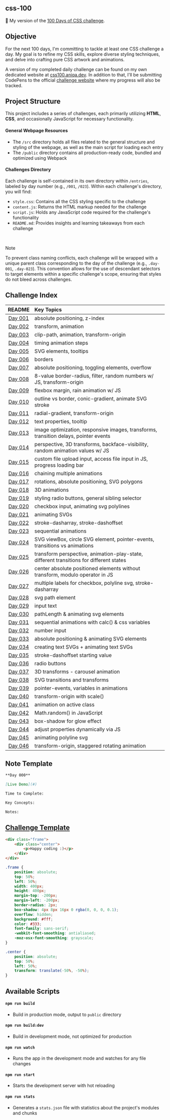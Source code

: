 ## css-100

🎨 My version of the <a href="https://100dayscss.com/about/">100 Days of CSS challenge</a>.

## Objective

For the next 100 days, I'm committing to tackle at least one CSS challenge a day. My goal is to refine my CSS skills, explore diverse styling techniques, and delve into crafting pure CSS artwork and animations.

A version of my completed daily challenge can be found on my own dedicated website at <a href="https://css100.aniqa.dev">css100.aniqa.dev</a>. In addition to that, I'll be submitting CodePens to the official <a href="https://100dayscss.com/progress/aniqatc/">challenge website</a> where my progress will also be tracked.

## Project Structure

This project includes a series of challenges, each primarily utilizing **HTML**, **CSS**, and occasionally JavaScript for necessary functionality.

#### General Webpage Resources

- The `/src` directory holds all files related to the general structure and styling of the webpage, as well as the main script for loading each entry
- The `/public` directory contains all production-ready code, bundled and optimized using Webpack

#### Challenges Directory

Each challenge is self-contained in its own directory within `/entries`, labeled by day number (e.g., `/001`, `/023`). Within each challenge's directory, you will find:

- `style.css`: Contains all the CSS styling specific to the challenge
- `content.js`: Returns the HTML markup needed for the challenge
- `script.js`: Holds any JavaScript code required for the challenge's functionality
- `README.md`: Provides insights and learning takeaways from each challenge

<br/>

> [!NOTE]
> To prevent class naming conflicts, each challenge will be wrapped with a unique parent class corresponding to the day of the challenge (e.g., `.day-001`, `.day-023`). This convention allows for the use of descendant selectors to target elements within a specific challenge's scope, ensuring that styles do not bleed across challenges.

## Challenge Index

|                               README                                | Key Topics                                                                              |
| :-----------------------------------------------------------------: | :-------------------------------------------------------------------------------------- |
| [Day 001](https://github.com/aniqatc/css-100/tree/main/entries/001) | absolute positioning, z-index                                                           |
| [Day 002](https://github.com/aniqatc/css-100/tree/main/entries/002) | transform, animation                                                                    |
| [Day 003](https://github.com/aniqatc/css-100/tree/main/entries/003) | clip-path, animation, transform-origin                                                  |
| [Day 004](https://github.com/aniqatc/css-100/tree/main/entries/004) | timing animation steps                                                                  |
| [Day 005](https://github.com/aniqatc/css-100/tree/main/entries/005) | SVG elements, tooltips                                                                  |
| [Day 006](https://github.com/aniqatc/css-100/tree/main/entries/006) | borders                                                                                 |
| [Day 007](https://github.com/aniqatc/css-100/tree/main/entries/007) | absolute positioning, toggling elements, overflow                                       |
| [Day 008](https://github.com/aniqatc/css-100/tree/main/entries/008) | 8-value border-radius, filter, random numbers w/ JS, transform-origin                   |
| [Day 009](https://github.com/aniqatc/css-100/tree/main/entries/009) | flexbox margin, rain animation w/ JS                                                    |
| [Day 010](https://github.com/aniqatc/css-100/tree/main/entries/010) | outline vs border, conic-gradient, animate SVG stroke                                   |
| [Day 011](https://github.com/aniqatc/css-100/tree/main/entries/011) | radial-gradient, transform-origin                                                       |
| [Day 012](https://github.com/aniqatc/css-100/tree/main/entries/012) | text properties, tooltip                                                                |
| [Day 013](https://github.com/aniqatc/css-100/tree/main/entries/013) | image optimization, responsive images, transforms, transition delays, pointer events    |
| [Day 014](https://github.com/aniqatc/css-100/tree/main/entries/014) | perspective, 3D transforms, backface-visibility, random animation values w/ JS          |
| [Day 015](https://github.com/aniqatc/css-100/tree/main/entries/015) | custom file upload input, access file input in JS, progress loading bar                 |
| [Day 016](https://github.com/aniqatc/css-100/tree/main/entries/016) | chaining multiple animations                                                            |
| [Day 017](https://github.com/aniqatc/css-100/tree/main/entries/017) | rotations, absolute positioning, SVG polygons                                           |
| [Day 018](https://github.com/aniqatc/css-100/tree/main/entries/018) | 3D animations                                                                           |
| [Day 019](https://github.com/aniqatc/css-100/tree/main/entries/019) | styling radio buttons, general sibling selector                                         |
| [Day 020](https://github.com/aniqatc/css-100/tree/main/entries/020) | checkbox input, animating svg polylines                                                 |
| [Day 021](https://github.com/aniqatc/css-100/tree/main/entries/021) | animating SVGs                                                                          |
| [Day 022](https://github.com/aniqatc/css-100/tree/main/entries/022) | stroke-dasharray, stroke-dashoffset                                                     |
| [Day 023](https://github.com/aniqatc/css-100/tree/main/entries/023) | sequential animations                                                                   |
| [Day 024](https://github.com/aniqatc/css-100/tree/main/entries/024) | SVG viewBox, circle SVG element, pointer-events, transitions vs animations              |
| [Day 025](https://github.com/aniqatc/css-100/tree/main/entries/025) | transform perspective, animation-play-state, different transitions for different states |
| [Day 026](https://github.com/aniqatc/css-100/tree/main/entries/026) | center absolute positioned elements without transform, modulo operator in JS            |
| [Day 027](https://github.com/aniqatc/css-100/tree/main/entries/027) | multiple labels for checkbox, polyline svg, stroke-dasharray                            |
| [Day 028](https://github.com/aniqatc/css-100/tree/main/entries/028) | svg path element                                                                        |
| [Day 029](https://github.com/aniqatc/css-100/tree/main/entries/029) | input text                                                                              |
| [Day 030](https://github.com/aniqatc/css-100/tree/main/entries/030) | pathLength & animating svg elements                                                     |
| [Day 031](https://github.com/aniqatc/css-100/tree/main/entries/031) | sequential animations with calc() & css variables                                       |
| [Day 032](https://github.com/aniqatc/css-100/tree/main/entries/032) | number input                                                                            |
| [Day 033](https://github.com/aniqatc/css-100/tree/main/entries/033) | absolute positioning & animating SVG elements                                           |
| [Day 034](https://github.com/aniqatc/css-100/tree/main/entries/034) | creating text SVGs + animating text SVGs                                                |
| [Day 035](https://github.com/aniqatc/css-100/tree/main/entries/035) | stroke-dashoffset starting value                                                        |
| [Day 036](https://github.com/aniqatc/css-100/tree/main/entries/036) | radio buttons                                                                           |
| [Day 037](https://github.com/aniqatc/css-100/tree/main/entries/037) | 3D transforms - carousel animation                                                      |
| [Day 038](https://github.com/aniqatc/css-100/tree/main/entries/038) | SVG transitions and transforms                                                          |
| [Day 039](https://github.com/aniqatc/css-100/tree/main/entries/039) | pointer-events, variables in animations                                                 |
| [Day 040](https://github.com/aniqatc/css-100/tree/main/entries/040) | transform-origin with scale()                                                           |
| [Day 041](https://github.com/aniqatc/css-100/tree/main/entries/041) | animation on active class                                                               |
| [Day 042](https://github.com/aniqatc/css-100/tree/main/entries/042) | Math.random() in JavaScript                                                             |
| [Day 043](https://github.com/aniqatc/css-100/tree/main/entries/043) | box-shadow for glow effect                                                              |
| [Day 044](https://github.com/aniqatc/css-100/tree/main/entries/044) | adjust properties dynamically via JS                                                    |
| [Day 045](https://github.com/aniqatc/css-100/tree/main/entries/045) | animating polyline svg                                                                  |
| [Day 046](https://github.com/aniqatc/css-100/tree/main/entries/046) | transform-origin, staggered rotating animation                                          |

## Note Template

```markdown
**Day 000**

[Live Demo](#)

Time to Complete:

Key Concepts:

Notes:
```

## <a href="https://codepen.io/pen?template=wMQKOq&editors=1100">Challenge Template</a>

```html
<div class="frame">
	<div class="center">
		<p>Happy coding :)</p>
	</div>
</div>
```

```css
.frame {
	position: absolute;
	top: 50%;
	left: 50%;
	width: 400px;
	height: 400px;
	margin-top: -200px;
	margin-left: -200px;
	border-radius: 2px;
	box-shadow: 4px 8px 16px 0 rgba(0, 0, 0, 0.1);
	overflow: hidden;
	background: #fff;
	color: #333;
	font-family: sans-serif;
	-webkit-font-smoothing: antialiased;
	-moz-osx-font-smoothing: grayscale;
}

.center {
	position: absolute;
	top: 50%;
	left: 50%;
	transform: translate(-50%, -50%);
}
```

## Available Scripts

#### `npm run build`

- Build in production mode, output to `public` directory

#### `npm run build:dev`

- Build in development mode, not optimized for production

#### `npm run watch`

- Runs the app in the development mode and watches for any file changes

#### `npm run start`

- Starts the development server with hot reloading

#### `npm run stats`

- Generates a `stats.json` file with statistics about the project's modules and chunks

